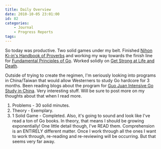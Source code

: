 ```yaml
---
title: Daily Overview
date: 2010-10-05 23:01:00
id: 82
categories:
	- Journal
	- Progress Reports
tags:
---
```


So today was productive. Two solid games under my belt. Finished <span style="text-decoration: underline;">Nihon Ki-in's Handbook of Proverbs</span> and working my way towards the finish line for <span style="text-decoration: underline;">Fundamental Principles of Go</span>. Worked solidly on <span style="text-decoration: underline;">Get Strong at Life and Death</span>.

Outside of trying to create the regimen, I'm seriously looking into programs in China/Taiwan that would allow Westerners to study Go hardcore for 3 months. Been reading blogs about the program for [Guo Juan Intensive Go Study in China](http://internetgoschool.com/goinchina.vhtml). Very interesting stuff. Will be sure to post more on my thoughts about that when I read more.

1.  Problems - 30 solid minutes.
2.  Theory - Exemplary.
3.  1 Solid Game - Completed.
Also, it's going to sound and look like I've read a ton of Go books. In theory, that means I should be growing exponentially! One little detail though, I've READ them. Comprehension is an ENTIRELY different matter. Once I work through all the ones I want to work through, re-reading and re-reviewing will be occurring. But that seems very far away.